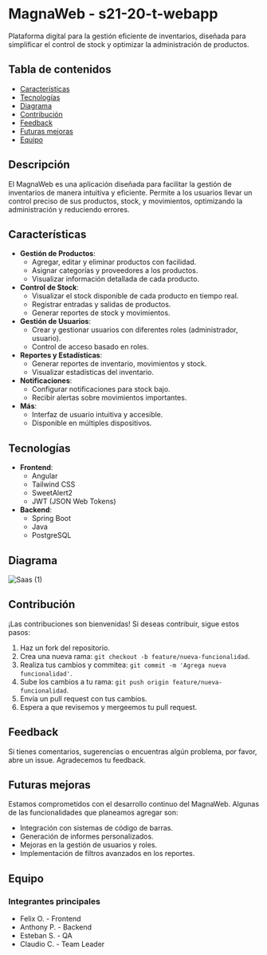 # MagnaWeb - s21-20-t-webapp

Plataforma digital para la gestión eficiente de inventarios, diseñada para simplificar el control de stock y optimizar la administración de productos.

## Tabla de contenidos

- [Características](#características)
- [Tecnologías](#tecnologías)
- [Diagrama](#diagrama)
- [Contribución](#contribución)
- [Feedback](#feedback)
- [Futuras mejoras](#futuras-mejoras)
- [Equipo](#equipo)

## Descripción

El MagnaWeb es una aplicación diseñada para facilitar la gestión de inventarios de manera intuitiva y eficiente. Permite a los usuarios llevar un control preciso de sus productos, stock, y movimientos, optimizando la administración y reduciendo errores.

## Características

- **Gestión de Productos**:
  - Agregar, editar y eliminar productos con facilidad.
  - Asignar categorías y proveedores a los productos.
  - Visualizar información detallada de cada producto.
- **Control de Stock**:
  - Visualizar el stock disponible de cada producto en tiempo real.
  - Registrar entradas y salidas de productos.
  - Generar reportes de stock y movimientos.
- **Gestión de Usuarios**:
  - Crear y gestionar usuarios con diferentes roles (administrador, usuario).
  - Control de acceso basado en roles.
- **Reportes y Estadísticas**:
  - Generar reportes de inventario, movimientos y stock.
  - Visualizar estadísticas del inventario.
- **Notificaciones**:
  - Configurar notificaciones para stock bajo.
  - Recibir alertas sobre movimientos importantes.
- **Más**:
  - Interfaz de usuario intuitiva y accesible.
  - Disponible en múltiples dispositivos.

## Tecnologías

- **Frontend**:
  - Angular
  - Tailwind CSS
  - SweetAlert2
  - JWT (JSON Web Tokens)
- **Backend**:
  - Spring Boot
  - Java
  - PostgreSQL
 
## Diagrama

![Saas (1)](https://github.com/user-attachments/assets/a8fbc543-e118-496b-9dc6-68a0527e8419)

## Contribución

¡Las contribuciones son bienvenidas! Si deseas contribuir, sigue estos pasos:

1. Haz un fork del repositorio.
2. Crea una nueva rama: `git checkout -b feature/nueva-funcionalidad`.
3. Realiza tus cambios y commitea: `git commit -m 'Agrega nueva funcionalidad'`.
4. Sube los cambios a tu rama: `git push origin feature/nueva-funcionalidad`.
5. Envía un pull request con tus cambios.
6. Espera a que revisemos y mergeemos tu pull request.

## Feedback

Si tienes comentarios, sugerencias o encuentras algún problema, por favor, abre un issue. Agradecemos tu feedback.

## Futuras mejoras

Estamos comprometidos con el desarrollo continuo del MagnaWeb. Algunas de las funcionalidades que planeamos agregar son:

- Integración con sistemas de código de barras.
- Generación de informes personalizados.
- Mejoras en la gestión de usuarios y roles.
- Implementación de filtros avanzados en los reportes.

## Equipo

### Integrantes principales

- Felix O. - Frontend
- Anthony P. - Backend
- Esteban S. - QA
- Claudio C. - Team Leader
